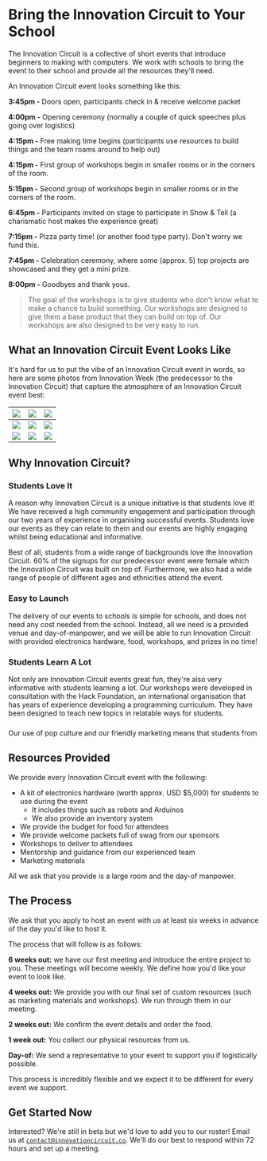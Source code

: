 <h1> Bring the Innovation Circuit to Your School </h1>

The Innovation Circuit is a collective of short events that introduce beginners to making with computers. We work with schools to bring the event to their school and provide all the resources they'll need.

An Innovation Circuit event looks something like this:

**3:45pm -** Doors open, participants check in & receive welcome packet

**4:00pm -** Opening ceremony (normally a couple of quick speeches plus going over logistics)

**4:15pm -** Free making time begins (participants use resources to build things and the team roams around to help out)

**4:15pm -** First group of workshops begin in smaller rooms or in the corners of the room. 

**5:15pm -** Second group of workshops begin in smaller rooms or in the corners of the room. 

**6:45pm -** Participants invited on stage to participate in Show & Tell (a charismatic host makes the experience great)

**7:15pm -** Pizza party time! (or another food type party). Don't worry we fund this.

**7:45pm -** Celebration ceremony, where some (approx. 5) top projects are showcased and they get a mini prize.

**8:00pm -** Goodbyes and thank yous. 

> The goal of the workshops is to give students who don't know what to make a chance to build something. Our workshops are designed to give them a base product that they can build on top of. Our workshops are also designed to be very easy to run.

## What an Innovation Circuit Event Looks Like

It's hard for us to put the vibe of an Innovation Circuit event in words, so here are some photos from Innovation Week (the predecessor to the Innovation Circuit) that capture the atmosphere of an Innovation Circuit event best:


|![](https://cloud-okol6b1vm-hack-club-bot.vercel.app/0gems_innovation_week-2763-min.jpg)  | ![](https://cloud-okol6b1vm-hack-club-bot.vercel.app/1gems_innovation_week-2831-min.jpg) |![](https://cloud-okol6b1vm-hack-club-bot.vercel.app/2gems_innovation_week-2754-min.jpg)  |
|--|--|--|
| ![](https://cloud-qmweg7d8y-hack-club-bot.vercel.app/0screenshot_2021-04-05_at_7.25.05_pm.png) |![](https://cloud-qmweg7d8y-hack-club-bot.vercel.app/1screenshot_2021-04-05_at_7.24.29_pm.png)  | ![](https://cloud-qmweg7d8y-hack-club-bot.vercel.app/2screenshot_2021-04-05_at_7.23.57_pm.png) |
| ![](https://cloud-qmweg7d8y-hack-club-bot.vercel.app/3screenshot_2021-04-05_at_7.23.42_pm.png) | ![](https://cloud-qmweg7d8y-hack-club-bot.vercel.app/4screenshot_2021-04-05_at_7.23.14_pm.png) | ![](https://cloud-qmweg7d8y-hack-club-bot.vercel.app/5screenshot_2021-04-05_at_7.22.11_pm.png) |

## Why Innovation Circuit?

### Students Love It

A reason why Innovation Circuit is a unique initiative is that students love it! We have received a high community engagement and participation through our two years of experience in organising successful events. Students love our events as they can relate to them and our events are highly engaging whilst being educational and informative.

Best of all, students from a wide range of backgrounds love the Innovation Circuit. 60% of the signups for our predecessor event were female which the Innovation Circuit was built on top of. Furthermore, we also had a wide range of people of different ages and ethnicities attend the event.

### Easy to Launch

The delivery of our events to schools is simple for schools, and does not need any cost needed from the school. Instead, all we need is a provided venue and day-of-manpower, and we will be able to run Innovation Circuit with provided electronics hardware, food, workshops, and prizes in no time!

### Students Learn A Lot

Not only are Innovation Circuit events great fun, they're also very informative with students learning a lot. Our workshops were developed in consultation with the Hack Foundation, an international organisation that has years of experience developing a programming curriculum. They have been designed to teach new topics in relatable ways for students.

### 

Our use of pop culture and our friendly marketing means that students from

## Resources Provided

We provide every Innovation Circuit event with the following:

- A kit of electronics hardware (worth approx. USD $5,000) for students to use during the event
  - It includes things such as robots and Arduinos
  - We also provide an inventory system
- We provide the budget for food for attendees
- We provide welcome packets full of swag from our sponsors
- Workshops to deliver to attendees
- Mentorship and guidance from our experienced team
- Marketing materials

All we ask that you provide is a large room and the day-of manpower. 

## The Process

We ask that you apply to host an event with us at least six weeks in advance of the day you'd like to host it.

The process that will follow is as follows:

**6 weeks out:** we have our first meeting and introduce the entire project to you. These meetings will become weekly. We define how you'd like your event to look like. 

**4 weeks out:** We provide you with our final set of custom resources (such as marketing materials and workshops). We run through them in our meeting.

**2 weeks out:** We confirm the event details and order the food.

**1 week out:** You collect our physical resources from us.

**Day-of:** We send a representative to your event to support you if logistically possible.

This process is incredibly flexible and we expect it to be different for every event we support.

## Get Started Now

Interested? We're still in beta but we'd love to add you to our roster! Email us at [`contact@innovationcircuit.co`](mailto:contact@innovationcircuit.co). We'll do our best to respond within 72 hours and set up a meeting.
